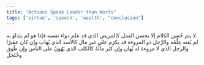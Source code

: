 ```yaml
---
title: "Actions Speak Louder than Words"
tags: ['virtue', 'speech', 'wealth', "conclusion"]
---
```


 لا يتم حُسن الكلام إلا بحسن العمل كالمريض الذي قد علم دواء نفسه فإذا هو لم يتداوَ به لم يُغنه عِلْمُه والرَّجل ذو المروءة قد يكرَم على غير مال كالأسد الذي يُهاب وإن كان عقيرًا والرجل الذي لا مروءة له يُهان وإن كثر مالُهُ كالكلب الذي يَهُونُ على الناس وإن طُوق وخُلخل
